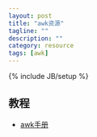 ```yaml
--- 
layout: post 
title: "awk资源" 
tagline: "" 
description: "" 
category: resource 
tags: [awk] 
--- 
```

{% include JB/setup %}

## 教程

* [awk手册](http://www.aslibra.com/doc/awk.htm)
